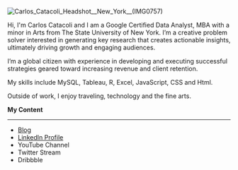 ### 
![Carlos_Catacoli_Headshot__New_York__(IMG0757)](https://user-images.githubusercontent.com/65633642/166110390-4e6bc7a0-8e6e-4e7b-8c36-1ed49b605bdd.jpg)

Hi, I'm Carlos Catacoli and I am a Google Certified Data Analyst, MBA with a minor in Arts from The State University of New York. I’m a creative problem solver interested in generating key research that creates actionable insights, ultimately driving growth and engaging audiences.

I’m a global citizen with experience in developing and executing successful strategies geared toward increasing revenue and client retention.

My skills include MySQL, Tableau, R, Excel, JavaScript, CSS and  Html.

Outside of work, I enjoy traveling, technology and the fine arts.


**My Content**
________________________________________________________________________________________________________________

- [Blog](https://drcyber.org/)
- [LinkedIn Profile](https://www.linkedin.com/in/carlosantoniocatacoli/)
- YouTube Channel
- Twitter Stream
- Dribbble



<!--
**datagig/datagig** is a ✨ _special_ ✨ repository because its `README.md` (this file) appears on your GitHub profile.

Here are some ideas to get you started:

- 🔭 I’m currently working on ...
- 🌱 I’m currently learning ...
- 👯 I’m looking to collaborate on ...
- 🤔 I’m looking for help with ...
- 💬 Ask me about ...
- 📫 How to reach me: ...
- 😄 Pronouns: ...
- ⚡ Fun fact: ...
-->
